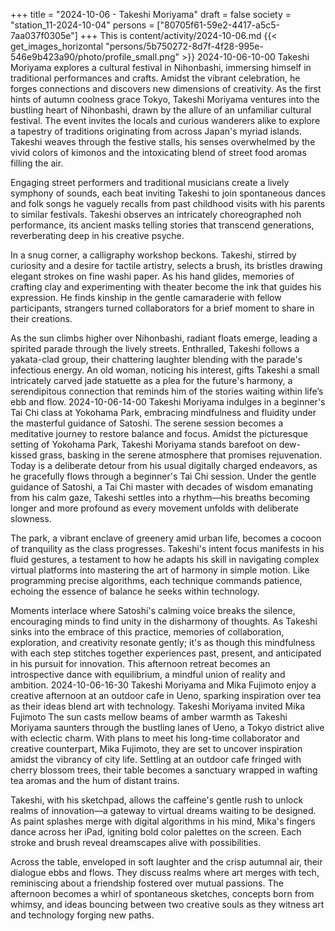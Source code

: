 +++
title = "2024-10-06 - Takeshi Moriyama"
draft = false
society = "station_11-2024-10-04"
persons = ["80705f61-59e2-4417-a5c5-7aa037f0305e"]
+++
This is content/activity/2024-10-06.md
{{< get_images_horizontal "persons/5b750272-8d7f-4f28-995e-546e9b423a90/photo/profile_small.png" >}}
2024-10-06-10-00
Takeshi Moriyama explores a cultural festival in Nihonbashi, immersing himself in traditional performances and crafts. Amidst the vibrant celebration, he forges connections and discovers new dimensions of creativity. 
As the first hints of autumn coolness grace Tokyo, Takeshi Moriyama ventures into the bustling heart of Nihonbashi, drawn by the allure of an unfamiliar cultural festival. The event invites the locals and curious wanderers alike to explore a tapestry of traditions originating from across Japan's myriad islands. Takeshi weaves through the festive stalls, his senses overwhelmed by the vivid colors of kimonos and the intoxicating blend of street food aromas filling the air.

Engaging street performers and traditional musicians create a lively symphony of sounds, each beat inviting Takeshi to join spontaneous dances and folk songs he vaguely recalls from past childhood visits with his parents to similar festivals. Takeshi observes an intricately choreographed noh performance, its ancient masks telling stories that transcend generations, reverberating deep in his creative psyche.

In a snug corner, a calligraphy workshop beckons. Takeshi, stirred by curiosity and a desire for tactile artistry, selects a brush, its bristles drawing elegant strokes on fine washi paper. As his hand glides, memories of crafting clay and experimenting with theater become the ink that guides his expression. He finds kinship in the gentle camaraderie with fellow participants, strangers turned collaborators for a brief moment to share in their creations.

As the sun climbs higher over Nihonbashi, radiant floats emerge, leading a spirited parade through the lively streets. Enthralled, Takeshi follows a yakata-clad group, their chattering laughter blending with the parade's infectious energy. An old woman, noticing his interest, gifts Takeshi a small intricately carved jade statuette as a plea for the future's harmony, a serendipitous connection that reminds him of the stories waiting within life’s ebb and flow.
2024-10-06-14-00
Takeshi Moriyama indulges in a beginner's Tai Chi class at Yokohama Park, embracing mindfulness and fluidity under the masterful guidance of Satoshi. The serene session becomes a meditative journey to restore balance and focus.
Amidst the picturesque setting of Yokohama Park, Takeshi Moriyama stands barefoot on dew-kissed grass, basking in the serene atmosphere that promises rejuvenation. Today is a deliberate detour from his usual digitally charged endeavors, as he gracefully flows through a beginner's Tai Chi session. Under the gentle guidance of Satoshi, a Tai Chi master with decades of wisdom emanating from his calm gaze, Takeshi settles into a rhythm—his breaths becoming longer and more profound as every movement unfolds with deliberate slowness.

The park, a vibrant enclave of greenery amid urban life, becomes a cocoon of tranquility as the class progresses. Takeshi's intent focus manifests in his fluid gestures, a testament to how he adapts his skill in navigating complex virtual platforms into mastering the art of harmony in simple motion. Like programming precise algorithms, each technique commands patience, echoing the essence of balance he seeks within technology.

Moments interlace where Satoshi's calming voice breaks the silence, encouraging minds to find unity in the disharmony of thoughts. As Takeshi sinks into the embrace of this practice, memories of collaboration, exploration, and creativity resonate gently; it's as though this mindfulness with each step stitches together experiences past, present, and anticipated in his pursuit for innovation. This afternoon retreat becomes an introspective dance with equilibrium, a mindful union of reality and ambition.
2024-10-06-16-30
Takeshi Moriyama and Mika Fujimoto enjoy a creative afternoon at an outdoor cafe in Ueno, sparking inspiration over tea as their ideas blend art with technology.
Takeshi Moriyama invited Mika Fujimoto
The sun casts mellow beams of amber warmth as Takeshi Moriyama saunters through the bustling lanes of Ueno, a Tokyo district alive with eclectic charm. With plans to meet his long-time collaborator and creative counterpart, Mika Fujimoto, they are set to uncover inspiration amidst the vibrancy of city life. Settling at an outdoor cafe fringed with cherry blossom trees, their table becomes a sanctuary wrapped in wafting tea aromas and the hum of distant trains.

Takeshi, with his sketchpad, allows the caffeine's gentle rush to unlock realms of innovation—a gateway to virtual dreams waiting to be designed. As paint splashes merge with digital algorithms in his mind, Mika's fingers dance across her iPad, igniting bold color palettes on the screen. Each stroke and brush reveal dreamscapes alive with possibilities.

Across the table, enveloped in soft laughter and the crisp autumnal air, their dialogue ebbs and flows. They discuss realms where art merges with tech, reminiscing about a friendship fostered over mutual passions. The afternoon becomes a whirl of spontaneous sketches, concepts born from whimsy, and ideas bouncing between two creative souls as they witness art and technology forging new paths.
